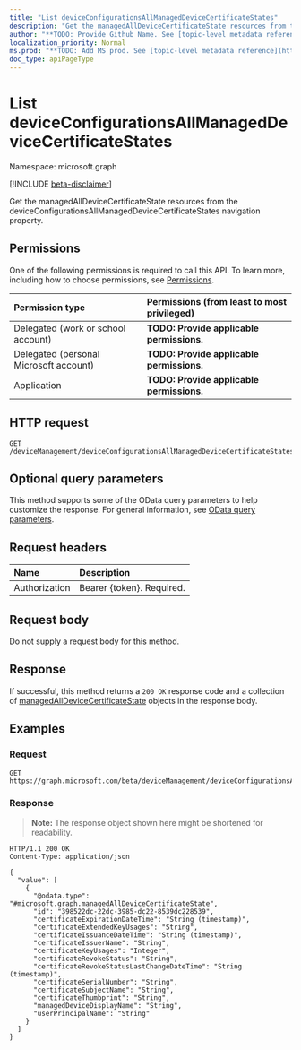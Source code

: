 ```yaml
---
title: "List deviceConfigurationsAllManagedDeviceCertificateStates"
description: "Get the managedAllDeviceCertificateState resources from the deviceConfigurationsAllManagedDeviceCertificateStates navigation property."
author: "**TODO: Provide Github Name. See [topic-level metadata reference](https://msgo.azurewebsites.net/add/document/guidelines/metadata.html#topic-level-metadata)**"
localization_priority: Normal
ms.prod: "**TODO: Add MS prod. See [topic-level metadata reference](https://msgo.azurewebsites.net/add/document/guidelines/metadata.html#topic-level-metadata)**"
doc_type: apiPageType
---
```


# List deviceConfigurationsAllManagedDeviceCertificateStates
Namespace: microsoft.graph

[!INCLUDE [beta-disclaimer](../../includes/beta-disclaimer.md)]

Get the managedAllDeviceCertificateState resources from the deviceConfigurationsAllManagedDeviceCertificateStates navigation property.

## Permissions
One of the following permissions is required to call this API. To learn more, including how to choose permissions, see [Permissions](/graph/permissions-reference).

|Permission type|Permissions (from least to most privileged)|
|:---|:---|
|Delegated (work or school account)|**TODO: Provide applicable permissions.**|
|Delegated (personal Microsoft account)|**TODO: Provide applicable permissions.**|
|Application|**TODO: Provide applicable permissions.**|

## HTTP request

<!-- {
  "blockType": "ignored"
}
-->
``` http
GET /deviceManagement/deviceConfigurationsAllManagedDeviceCertificateStates
```

## Optional query parameters
This method supports some of the OData query parameters to help customize the response. For general information, see [OData query parameters](/graph/query-parameters).

## Request headers
|Name|Description|
|:---|:---|
|Authorization|Bearer {token}. Required.|

## Request body
Do not supply a request body for this method.

## Response

If successful, this method returns a `200 OK` response code and a collection of [managedAllDeviceCertificateState](../resources/managedalldevicecertificatestate.md) objects in the response body.

## Examples

### Request
<!-- {
  "blockType": "request",
  "name": "list_managedalldevicecertificatestate"
}
-->
``` http
GET https://graph.microsoft.com/beta/deviceManagement/deviceConfigurationsAllManagedDeviceCertificateStates
```


### Response
>**Note:** The response object shown here might be shortened for readability.
<!-- {
  "blockType": "response",
  "truncated": true,
  "@odata.type": "Collection(microsoft.graph.managedAllDeviceCertificateState)"
}
-->
``` http
HTTP/1.1 200 OK
Content-Type: application/json

{
  "value": [
    {
      "@odata.type": "#microsoft.graph.managedAllDeviceCertificateState",
      "id": "398522dc-22dc-3985-dc22-8539dc228539",
      "certificateExpirationDateTime": "String (timestamp)",
      "certificateExtendedKeyUsages": "String",
      "certificateIssuanceDateTime": "String (timestamp)",
      "certificateIssuerName": "String",
      "certificateKeyUsages": "Integer",
      "certificateRevokeStatus": "String",
      "certificateRevokeStatusLastChangeDateTime": "String (timestamp)",
      "certificateSerialNumber": "String",
      "certificateSubjectName": "String",
      "certificateThumbprint": "String",
      "managedDeviceDisplayName": "String",
      "userPrincipalName": "String"
    }
  ]
}
```


